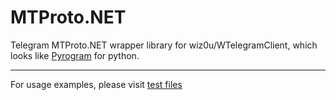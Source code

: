 # MTProto.NET
Telegram MTProto.NET wrapper library for wiz0u/WTelegramClient, which looks like [Pyrogram](https://github.com/pyrogram/pyrogram/) for python.

<hr/>

For usage examples, please visit [test files](Tests/MTProto.Tests/Auth/LoginTest.cs)
